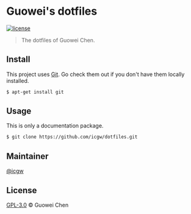 # Guowei's dotfiles

[![license](https://img.shields.io/github/license/icgw/dotfiles)](LICENSE)

> The dotfiles of Guowei Chen.

## Install

This project uses [Git](https://git-scm.com/). Go check them out if you don't have them locally installed.

```sh
$ apt-get install git
```

## Usage

This is only a documentation package.

```sh
$ git clone https://github.com/icgw/dotfiles.git
```

## Maintainer

[@icgw](https://github.com/icgw)

## License

[GPL-3.0](LICENSE) © Guowei Chen

